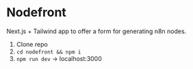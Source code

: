 # Nodefront

Next.js + Tailwind app to offer a form for generating n8n nodes.

1. Clone repo
2. `cd nodefront && npm i`
3. `npm run dev` → localhost:3000
